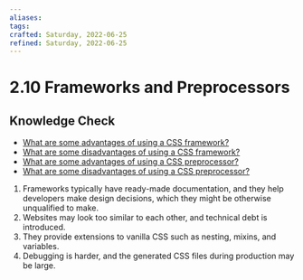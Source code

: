 ```yaml
---
aliases: 
tags: 
crafted: Saturday, 2022-06-25
refined: Saturday, 2022-06-25
---
```


# 2.10 Frameworks and Preprocessors

## Knowledge Check

- [What are some advantages of using a CSS framework?](https://www.smashingmagazine.com/2018/11/css-frameworks-css-grid/)
- [What are some disadvantages of using a CSS framework?](https://www.smashingmagazine.com/2018/11/css-frameworks-css-grid/)
- [What are some advantages of using a CSS preprocessor?](https://medium.com/@LiliOuakninFelsen/what-is-a-css-pre-processor-why-should-you-use-one-ac3d4cd4b2c2)
- [What are some disadvantages of using a CSS preprocessor?](https://adamsilver.io/blog/the-disadvantages-of-css-preprocessors/)

1. Frameworks typically have ready-made documentation, and they help developers make design decisions, which they might be otherwise unqualified to make.
2. Websites may look too similar to each other, and technical debt is introduced.
3. They provide extensions to vanilla CSS such as nesting, mixins, and variables.
4. Debugging is harder, and the generated CSS files during production may be large.
